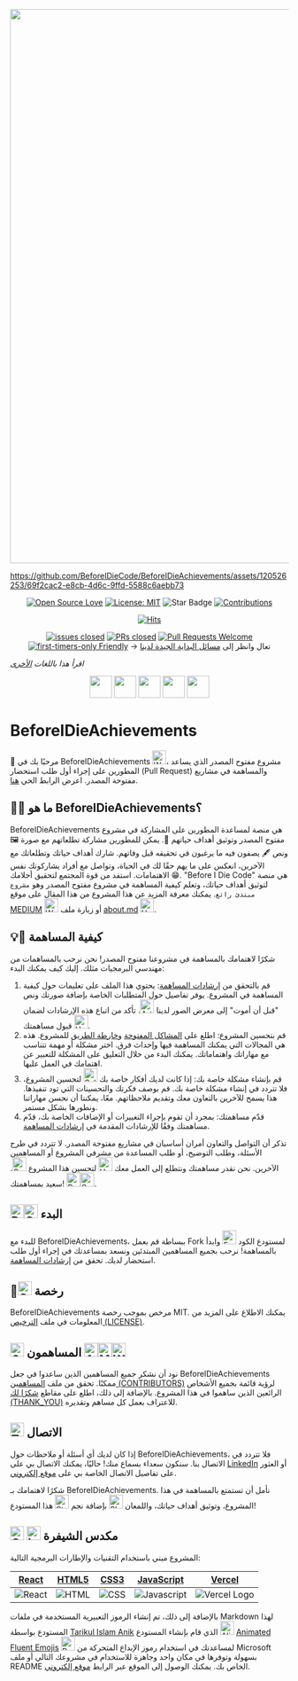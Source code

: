 <img src="https://github.com/BeforeIDieCode/BeforeIDieAchievements/assets/120526253/2d903a3b-50dc-409b-a64f-975142ee2b65" width="1000">

https://github.com/BeforeIDieCode/BeforeIDieAchievements/assets/120526253/69f2cac2-e8cb-4d6c-9ffd-5588c6aebb73

<center>

[![Open Source Love](https://firstcontributions.github.io/open-source-badges/badges/open-source-v1/open-source.svg)](https://github.com/firstcontributions/open-source-badges)
[![License: MIT](https://img.shields.io/badge/License-MIT-yellow.svg)](https://opensource.org/licenses/MIT)
<img src="https://img.shields.io/static/v1?label=%F0%9F%8C%9F&message=If%20Useful&style=style=social&color=004AAD" alt="Star Badge"/>
<a href="https://github.com/BeforeIDieCode/BeforeIDieAchievements/fork" ><img src="https://img.shields.io/badge/Contributions-welcome-violet.svg?style=flat&logo=git" alt="Contributions" /></a>

[![Hits](https://hits.sh/github.com/BeforeIDieCode/BeforeIDieAchievements.svg?style=flat&label=Visitors&color=014BAD&labelColor=FCE93B)](https://hits.sh/github.com/BeforeIDieCode/BeforeIDieAchievements/)

[![issues closed](https://img.shields.io/github/issues-closed/BeforeIDieCode/BeforeIDieAchievements)](https://github.com/BeforeIDieCode/BeforeIDieAchievements/issues)
[![PRs closed](https://img.shields.io/github/issues-pr-closed/BeforeIDieCode/BeforeIDieAchievements)](https://github.com/BeforeIDieCode/BeforeIDieAchievements/pulls)
[![Pull Requests Welcome](https://img.shields.io/badge/PRs-welcome-brightgreen.svg?style=flat)](http://makeapullrequest.com)
[![first-timers-only Friendly](https://img.shields.io/badge/first--timers--only-friendly-blue.svg)](http://www.firsttimersonly.com/)
→ تعال وانظر إلى [مسائل البداية الجيدة لدينا](https://github.com/BeforeIDieCode/BeforeIDieAchievements/issues?q=is%3Aissue+is%3Aopen+label%3A%22good+first+issue%22)

</center>

_اقرأ هذا باللغات [الأخرى](https://github.com/BeforeIDieCode/BeforeIDieAchievements/blob/main/translations/Translations.md)_

<p align="center">
<a href="https://github.com/BeforeIDieCode/BeforeIDieAchievements/blob/main/translations/Hindi/README.md"><img src="https://hatscripts.github.io/circle-flags/flags/in.svg" width="40"></a>
<a href="https://github.com/BeforeIDieCode/BeforeIDieAchievements/blob/main/translations/French/README.md"><img src="https://hatscripts.github.io/circle-flags/flags/fr.svg" width="40"></a>
<a href="https://github.com/BeforeIDieCode/BeforeIDieAchievements/blob/main/translations/Spanish/README.md"><img src="https://hatscripts.github.io/circle-flags/flags/es.svg" width="40"></a>
<a href="https://github.com/BeforeIDieCode/BeforeIDieAchievements/blob/main/translations/Mandarin_Chinese/README.md"><img src="https://hatscripts.github.io/circle-flags/flags/cn.svg" width="40"></a>
<a href="https://github.com/BeforeIDieCode/BeforeIDieAchievements/blob/main/translations/Arabic/README.md"><img src="https://hatscripts.github.io/circle-flags/flags/ae.svg" width="40"></a>
</p>

# BeforeIDieAchievements

🌟 مرحبًا بك في BeforeIDieAchievements <img src="https://raw.githubusercontent.com/Tarikul-Islam-Anik/Animated-Fluent-Emojis/master/Emojis/Hand%20gestures/Waving%20Hand.png" alt="Waving Hand" width="25" height="25" />، مشروع مفتوح المصدر الذي يساعد المطورين على إجراء أول طلب استحضار (Pull Request) والمساهمة في مشاريع مفتوحة المصدر. اعرض الرابط الحي [هنا](https://before-i-die-achievements.vercel.app/).

## 🚀🎯 ما هو BeforeIDieAchievements؟

BeforeIDieAchievements هي منصة لمساعدة المطورين على المشاركة في مشروع مفتوح المصدر وتوثيق أهداف حياتهم 🥇. يمكن للمطورين مشاركة تطلعاتهم مع صورة 🖼️ ونص 🖋️ يصفون فيه ما يرغبون في تحقيقه قبل وفاتهم. شارك أهداف حياتك وتطلعاتك مع الآخرين، انعكس على ما يهم حقًا لك في الحياة، وتواصل مع أفراد يشاركونك نفس الاهتمامات. استفد من قوة المجتمع لتحقيق أحلامك 😁. "Before I Die Code" هي منصة لتوثيق أهداف حياتك، وتعلم كيفية المساهمة في مشروع مفتوح المصدر وهو `مشروع مبتدئ رائع`. يمكنك معرفة المزيد عن هذا المشروع من هذا المقال على موقع [MEDIUM](https://xanderclemens.medium.com/discover-your-life-goals-and-make-your-first-open-source-contribution-with-before-i-die-code-aea8e1130d96) <img src="https://raw.githubusercontent.com/Tarikul-Islam-Anik/Animated-Fluent-Emojis/master/Emojis/Hand%20gestures/Writing%20Hand.png" alt="Writing Hand" width="25" height="25" /> أو زيارة ملف [about.md](https://github.com/BeforeIDieCode/BeforeIDieAchievements/blob/main/about.md) <img src="https://raw.githubusercontent.com/Tarikul-Islam-Anik/Animated-Fluent-Emojis/master/Emojis/Smilies/Upside-Down%20Face.png" alt="Upside-Down Face" width="25" height="25" />.

## 💡🔗 كيفية المساهمة

شكرًا لاهتمامك بالمساهمة في مشروعنا مفتوح المصدر! نحن نرحب بالمساهمات من مهندسي البرمجيات مثلك. إليك كيف يمكنك البدء:

1. قم بالتحقق من [إرشادات المساهمة](https://github.com/BeforeIDieCode/BeforeIDieAchievements/blob/main/CONTRIBUTION-GUIDELINES.md): يحتوي هذا الملف على تعليمات حول كيفية المساهمة في المشروع. يوفر تفاصيل حول المتطلبات الخاصة بإضافة صورتك ونص "قبل أن أموت" إلى معرض الصور لدينا <img src="https://raw.githubusercontent.com/Tarikul-Islam-Anik/Animated-Fluent-Emojis/master/Emojis/Activities/Artist%20Palette.png" alt="Artist Palette" width="25" height="25" />. تأكد من اتباع هذه الإرشادات لضمان قبول مساهمتك <img src="https://raw.githubusercontent.com/Tarikul-Islam-Anik/Animated-Fluent-Emojis/master/Emojis/Smilies/Hundred%20Points.png" alt="Hundred Points" width="25" height="25" />.
2. قم بتحسين المشروع: اطلع على [المشاكل المفتوحة](https://github.com/BeforeIDieCode/BeforeIDieAchievements/issues) و[خارطة الطريق](https://github.com/BeforeIDieCode/BeforeIDieAchievements/blob/main/ROADMAP.md) للمشروع. هذه هي المجالات التي يمكنك المساهمة فيها وإحداث فرق. اختر مشكلة أو مهمة تتناسب مع مهاراتك واهتماماتك. يمكنك البدء من خلال التعليق على المشكلة للتعبير عن اهتمامك في العمل عليها.
3. قم بإنشاء مشكلة خاصة بك: إذا كانت لديك أفكار خاصة بك <img src="https://raw.githubusercontent.com/Tarikul-Islam-Anik/Animated-Fluent-Emojis/master/Emojis/Smilies/Saluting%20Face.png" alt="Saluting Face" width="25" height="25" /> لتحسين المشروع، فلا تتردد في إنشاء مشكلة خاصة بك. قم بوصف فكرتك والتحسينات التي تود تنفيذها. هذا يسمح للآخرين بالتعاون معك وتقديم ملاحظاتهم. معًا، يمكننا أن نحسن مهاراتنا ونطورها بشكل مستمر.
4. قدّم مساهمتك: بمجرد أن تقوم بإجراء التغييرات أو الإضافات الخاصة بك، قدّم مساهمتك وفقًا للإرشادات المقدمة في [إرشادات المساهمة](https://github.com/BeforeIDieCode/BeforeIDieAchievements/blob/main/CONTRIBUTION-GUIDELINES.md).

تذكر أن التواصل والتعاون أمران أساسيان في مشاريع مفتوحة المصدر. لا تتردد في طرح الأسئلة، وطلب التوضيح، أو طلب المساعدة من مشرفي المشروع أو المساهمين الآخرين. نحن نقدر مساهمتك ونتطلع إلى العمل معك <img src="https://raw.githubusercontent.com/Tarikul-Islam-Anik/Animated-Fluent-Emojis/master/Emojis/Hand%20gestures/Handshake.png" alt="Handshake" width="25" height="25" /> لتحسين هذا المشروع <img src="https://raw.githubusercontent.com/Tarikul-Islam-Anik/Animated-Fluent-Emojis/master/Emojis/Travel%20and%20places/Sun%20with%20Face.png" alt="Sun with Face" width="25" height="25" />.
سعيد بمساهمتك! <img src="https://raw.githubusercontent.com/Tarikul-Islam-Anik/Animated-Fluent-Emojis/master/Emojis/Travel%20and%20places/Rocket.png" alt="Rocket" width="25" height="25" /><img src="https://raw.githubusercontent.com/Tarikul-Islam-Anik/Animated-Fluent-Emojis/master/Emojis/Smilies/Smiling%20Face%20with%20Halo.png" alt="Smiling Face with Halo" width="25" height="25" />.

## <img src="https://raw.githubusercontent.com/Tarikul-Islam-Anik/Animated-Fluent-Emojis/master/Emojis/Travel%20and%20places/Racing%20Car.png" alt="Racing Car" width="25" height="25" /><img src="https://raw.githubusercontent.com/Tarikul-Islam-Anik/Animated-Fluent-Emojis/master/Emojis/Symbols/Green%20Square.png" alt="Green Square" width="25" height="25" /> البدء

للبدء مع BeforeIDieAchievements، ببساطة قم بعمل Fork لمستودع الكود <img src="https://raw.githubusercontent.com/Tarikul-Islam-Anik/Animated-Fluent-Emojis/master/Emojis/Food/Fork%20and%20Knife.png" alt="Fork and Knife" width="25" height="25" /> وابدأ بالمساهمة! نرحب بجميع المساهمين المبتدئين ونسعد بمساعدتك في إجراء أول طلب استحضار لديك. تحقق من [إرشادات المساهمة](https://github.com/BeforeIDieCode/BeforeIDieAchievements/blob/main/CONTRIBUTION-GUIDELINES.md).

## 🎉<img src="https://raw.githubusercontent.com/Tarikul-Islam-Anik/Animated-Fluent-Emojis/master/Emojis/Symbols/Cool%20Button.png" alt="Cool Button" width="25" height="25" /> رخصة

BeforeIDieAchievements مرخص بموجب رخصة MIT. يمكنك الاطلاع على المزيد من المعلومات في ملف [الترخيص (LICENSE)](https://github.com/BeforeIDieCode/BeforeIDieAchievements/blob/main/LICENSE).

## <img src="https://raw.githubusercontent.com/Tarikul-Islam-Anik/Animated-Fluent-Emojis/master/Emojis/Hand%20gestures/Open%20Hands.png" alt="Open Hands" width="25" height="25" /> المساهمون <img src="https://raw.githubusercontent.com/Tarikul-Islam-Anik/Animated-Fluent-Emojis/master/Emojis/People/Artist.png" alt="Artist" width="25" height="25" /><img src="https://raw.githubusercontent.com/Tarikul-Islam-Anik/Animated-Fluent-Emojis/master/Emojis/People/Man%20Mechanic.png" alt="Man Mechanic" width="25" height="25" /><img src="https://raw.githubusercontent.com/Tarikul-Islam-Anik/Animated-Fluent-Emojis/master/Emojis/People/Woman%20Superhero.png" alt="Woman Superhero" width="25" height="25" />

نود أن نشكر جميع المساهمين الذين ساعدوا في جعل BeforeIDieAchievements ممكنًا. تحقق من ملف [المساهمين (CONTRIBUTORS)](https://github.com/BeforeIDieCode/BeforeIDieAchievements/blob/main/CONTRIBUTORS.md) لرؤية قائمة بجميع الأشخاص الرائعين الذين ساهموا في هذا المشروع. بالإضافة إلى ذلك، اطلع على مقاطع [شكرًا لك (THANK_YOU)](https://github.com/BeforeIDieCode/BeforeIDieAchievements/blob/main/THANK_YOU.md) للاعتراف بعمل كل مساهم وتقديره.

## <img src="https://raw.githubusercontent.com/Tarikul-Islam-Anik/Animated-Fluent-Emojis/master/Emojis/Objects/Telephone%20Receiver.png" alt="Telephone Receiver" width="25" height="25" /> الاتصال

إذا كان لديك أي أسئلة أو ملاحظات حول BeforeIDieAchievements، فلا تتردد في الاتصال بنا. سنكون سعداء بسماع منك! حاليًا، يمكنك الاتصال بي على [LinkedIn](https://www.linkedin.com/in/alexanderclemens/) أو العثور على تفاصيل الاتصال الخاصة بي على [موقع إلكتروني](https://www.xanderclemens.com/).

شكرًا لاهتمامك بـ BeforeIDieAchievements. نأمل أن تستمتع بالمساهمة في هذا المشروع، وتوثيق أهداف حياتك، واللمعان <img src="https://raw.githubusercontent.com/Tarikul-Islam-Anik/Animated-Fluent-Emojis/master/Emojis/Travel%20and%20places/Shooting%20Star.png" alt="Shooting Star" width="25" height="25" /> بإضافة نجم <img src="https://raw.githubusercontent.com/Tarikul-Islam-Anik/Animated-Fluent-Emojis/master/Emojis/Travel%20and%20places/Star.png" alt="Star" width="25" height="25" /> هذا المستودع!

## <img src="https://raw.githubusercontent.com/Tarikul-Islam-Anik/Animated-Fluent-Emojis/master/Emojis/Objects/Gear.png" alt="Gear" width="25" height="25" /> <img src="https://raw.githubusercontent.com/Tarikul-Islam-Anik/Animated-Fluent-Emojis/master/Emojis/Objects/Laptop.png" alt="Laptop" width="25" height="25" /> مكدس الشيفرة

المشروع مبني باستخدام التقنيات والإطارات البرمجية التالية:

| [React](https://reactjs.org/)                                                                                            | [HTML5](https://developer.mozilla.org/en-US/docs/Web/Guide/HTML/HTML5)                                                  | [CSS3](https://developer.mozilla.org/en-US/docs/Web/CSS)                                                               | [JavaScript](https://developer.mozilla.org/en-US/docs/Web/JavaScript)                                                         | [Vercel](https://vercel.com/)                                                                                                  |
| ------------------------------------------------------------------------------------------------------------------------ | ----------------------------------------------------------------------------------------------------------------------- | ---------------------------------------------------------------------------------------------------------------------- | ----------------------------------------------------------------------------------------------------------------------------- | ------------------------------------------------------------------------------------------------------------------------------ |
| ![React](https://github.com/BeforeIDieCode/BeforeIDieAchievements/assets/120526253/b681fe95-b7e3-47cd-8a41-20db2f79a66a) | ![HTML](https://github.com/BeforeIDieCode/BeforeIDieAchievements/assets/120526253/8f07a06b-4077-4a17-8e48-5947d3563d9c) | ![CSS](https://github.com/BeforeIDieCode/BeforeIDieAchievements/assets/120526253/6f0b848d-3a51-448c-b064-a66befeda493) | ![Javascript](https://github.com/BeforeIDieCode/BeforeIDieAchievements/assets/120526253/9ae42a50-e3b9-4a64-b6a0-9727754f9ba6) | ![Vercel Logo](https://github.com/BeforeIDieCode/BeforeIDieAchievements/assets/120526253/ede31c78-f092-4ffd-946b-4f6fda32885e) |

بالإضافة إلى ذلك، تم إنشاء الرموز التعبيرية المستخدمة في ملفات Markdown لهذا المستودع بواسطة [Tarikul Islam Anik](https://github.com/Tarikul-Islam-Anik) الذي قام بإنشاء المستودع <img src="https://raw.githubusercontent.com/Tarikul-Islam-Anik/Animated-Fluent-Emojis/master/Emojis/Smilies/Alien.png" alt="Alien" width="25" height="25" /> [Animated Fluent Emojis](https://github.com/Tarikul-Islam-Anik/Animated-Fluent-Emojis) <img src="https://raw.githubusercontent.com/Tarikul-Islam-Anik/Animated-Fluent-Emojis/master/Emojis/Smilies/Bomb.png" alt="Bomb" width="25" height="25" /> لمساعدتك في استخدام رموز الإبداع المتحركة من Microsoft بسهولة وتوفرها في مكان واحد وجاهزة للاستخدام في مشروعك التالي أو ملف README الخاص بك. يمكنك الوصول إلى الموقع عبر الرابط [موقع إلكتروني](https://animated-fluent-emoji.vercel.app/).
